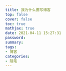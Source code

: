```yaml
---
title: 我为什么要写博客
top: false
cover: false
toc: true
mathjax: true
date: 2021-04-11 15:27:31
password:
summary:
tags:
- 博客
categories:
- 随笔
---
```


